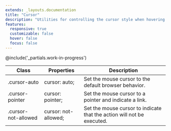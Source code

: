 ```yaml
---
extends: _layouts.documentation
title: "Cursor"
description: "Utilities for controlling the cursor style when hovering over an element."
features:
  responsive: true
  customizable: false
  hover: false
  focus: false
---
```


@include('_partials.work-in-progress')

<div class="border-t border-grey-lighter">
  <table class="w-full text-left" style="border-collapse: collapse;">
    <colgroup>
      <col class="w-1/4">
      <col class="w-1/4">
      <col>
    </colgroup>
    <thead>
      <tr>
        <th class="text-sm font-semibold text-grey-darker p-2 bg-grey-lightest">Class</th>
        <th class="text-sm font-semibold text-grey-darker p-2 bg-grey-lightest">Properties</th>
        <th class="text-sm font-semibold text-grey-darker p-2 bg-grey-lightest">Description</th>
      </tr>
    </thead>
    <tbody class="align-baseline">
      <tr>
        <td class="p-2 border-t border-smoke font-mono text-xs text-purple-dark">.cursor-auto</td>
        <td class="p-2 border-t border-smoke font-mono text-xs text-blue-dark">cursor: auto;</td>
        <td class="p-2 border-t border-smoke text-sm text-grey-darker">Set the mouse cursor to the default browser behavior.</td>
      </tr>
      <tr>
        <td class="p-2 border-t border-smoke font-mono text-xs text-purple-dark">.cursor-pointer</td>
        <td class="p-2 border-t border-smoke font-mono text-xs text-blue-dark">cursor: pointer;</td>
        <td class="p-2 border-t border-smoke text-sm text-grey-darker">Set the mouse cursor to a pointer and indicate a link.</td>
      </tr>
      <tr>
        <td class="p-2 border-t border-smoke font-mono text-xs text-purple-dark">.cursor-not-allowed</td>
        <td class="p-2 border-t border-smoke font-mono text-xs text-blue-dark">cursor: not-allowed;</td>
        <td class="p-2 border-t border-smoke text-sm text-grey-darker">Set the mouse cursor to indicate that the action will not be executed.</td>
      </tr>
    </tbody>
  </table>
</div>

